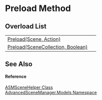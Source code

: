 # Preload Method


## Overload List
<table>
<tr>
<td><a href="M_AdvancedSceneManager_Models_ASMSceneHelper_Preload">Preload(Scene, Action)</a></td>
<td> </td></tr>
<tr>
<td><a href="M_AdvancedSceneManager_Models_ASMSceneHelper_Preload_1">Preload(SceneCollection, Boolean)</a></td>
<td> </td></tr>
</table>

## See Also


#### Reference
<a href="T_AdvancedSceneManager_Models_ASMSceneHelper">ASMSceneHelper Class</a>  
<a href="N_AdvancedSceneManager_Models">AdvancedSceneManager.Models Namespace</a>  
